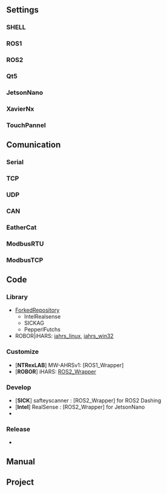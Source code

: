 ## Settings
### SHELL
### ROS1
### ROS2
### Qt5
### JetsonNano
### XavierNx
### TouchPannel
## Comunication
### Serial
### TCP
### UDP
### CAN
### EatherCat
### ModbusRTU
### ModbusTCP
## Code
### Library
* [ForkedRepository](https://github.com/WannaSleep3254/ForkedRepository)
  * IntelRealsense
  * SICKAG
  * PepperlFutchs
* ROBOR|iHARS: [iahrs_linux](https://github.com/page365/iahrs_linux), [iahrs_win32](https://github.com/page365/iahrs_win32)
### Customize
* [**NTRexLAB**] MW-AHRSv1: [ROS1_Wrapper]
* [**ROBOR**] iHARS: [ROS2_Wrapper](https://github.com/WannaSleep3254/iAHRS_ros2)

### Develop
* [**SICK**] safteyscanner : [ROS2_Wrapper] for ROS2 Dashing
* [**Intel**] RealSense : [ROS2_Wrapper] for JetsonNano
* 
### Release
*

## Manual


## Project
